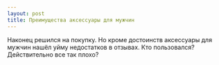 ```yaml
---
layout: post 
title: Преимущества аксессуары для мужчин 
--- 
```

Наконец решился на покупку. Но кроме достоинств аксессуары для мужчин нашёл уйму недостатков в отзывах. Кто пользовался? Действительно все так плохо?